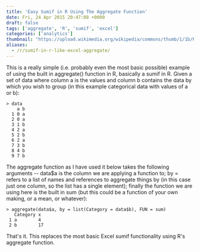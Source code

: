 ```yaml
---
title: 'Easy Sumif in R Using The Aggregate Function'
date: Fri, 24 Apr 2015 20:47:08 +0000
draft: false
tags: ['aggregate', 'R', 'sumif', 'excel']
categories: ['analytics']
thumbnail: "https://upload.wikimedia.org/wikipedia/commons/thumb/1/1b/R_logo.svg/2560px-R_logo.svg.png"
aliases:
  - /r/sumif-in-r-like-excel-aggregate/
---
```


This is a really simple (i.e. probably even the most basic possible) example of using the built in aggregate() function in R, basically a sumif in R. Given a set of data where column a is the values and column b contains the data by which you wish to group (in this example categorical data with values of a or b):

```
> data
    a b
  1 0 a
  2 0 a
  3 1 b
  4 2 a
  5 2 b
  6 2 a
  7 3 b
  8 4 b
  9 7 b
```

The aggregate function as I have used it below takes the following arguments -- data$a is the column we are applying a function to; by = refers to a list of names and references to aggregate things by (in this case just one column, so the list has a single element); finally the function we are using here is the built in sum (but this could be a function of your own making, or a mean, or whatever):

```
> aggregate(data$a, by = list(Category = data$b), FUN = sum)
   Category x
 1 a        4
 2 b        17
```

That's it. This replaces the most basic Excel sumif functionality using R's aggregate function.

